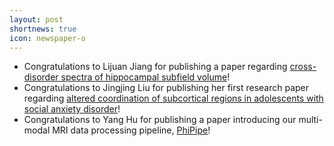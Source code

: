 ```yaml
---
layout: post
shortnews: true
icon: newspaper-o
---
```

- Congratulations to Lijuan Jiang for publishing a paper regarding [cross-disorder spectra of hippocampal subfield volume](https://doi.org/10.1016/j.bpsc.2022.06.011)!
- Congratulations to Jingjing Liu for publishing her first research paper regarding [altered coordination of subcortical regions in adolescents with social anxiety disorder](https://doi.org/10.1007/s00787-022-02118-z)!
- Congratulations to Yang Hu for publishing a paper introducing our multi-modal MRI data processing pipeline, [PhiPipe](http://phi-group.top/resources.html)!